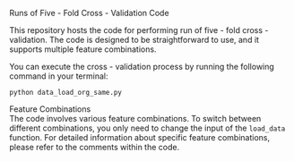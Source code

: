 Runs of Five - Fold Cross - Validation Code  

This repository hosts the code for performing  run of five - fold cross - validation. The code is designed to be straightforward to use, and it supports multiple feature combinations.
  
You can execute the cross - validation process by running the following command in your terminal:

    python data_load_org_same.py 

Feature Combinations  
The code involves various feature combinations. To switch between different combinations, you only need to change the input of the `load_data` function. For detailed information about specific feature combinations, please refer to the comments within the code.